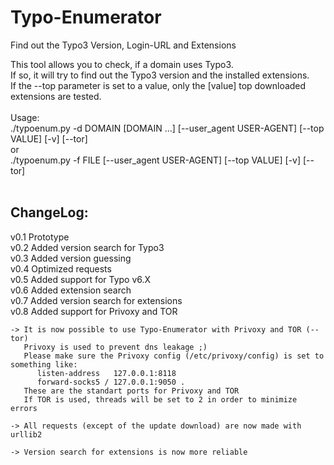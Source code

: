 Typo-Enumerator
===============

Find out the Typo3 Version, Login-URL and Extensions

This tool allows you to check, if a domain uses Typo3.<br>
If so, it will try to find out the Typo3 version and the installed extensions.<br>
If the --top parameter is set to a value, only the [value] top downloaded extensions are tested.<br><br>
Usage:<br>
./typoenum.py -d DOMAIN [DOMAIN ...] [--user_agent USER-AGENT] [--top VALUE] [-v] [--tor] <br>
or <br>
./typoenum.py -f FILE [--user_agent USER-AGENT] [--top VALUE] [-v] [--tor]
<br>
<br>

## ChangeLog:
v0.1 Prototype   			             
v0.2 Added version search for Typo3 	     
v0.3 Added version guessing		     	     
v0.4 Optimized requests 		     		       
v0.5 Added support for Typo v6.X  	       
v0.6 Added extension search		     	     
v0.7 Added version search for extensions  
v0.8 Added support for Privoxy and TOR
```
-> It is now possible to use Typo-Enumerator with Privoxy and TOR (--tor)
   Privoxy is used to prevent dns leakage ;)
   Please make sure the Privoxy config (/etc/privoxy/config) is set to something like:
      listen-address   127.0.0.1:8118
      forward-socks5 / 127.0.0.1:9050 .
   These are the standart ports for Privoxy and TOR
   If TOR is used, threads will be set to 2 in order to minimize errors
   
-> All requests (except of the update download) are now made with urllib2

-> Version search for extensions is now more reliable
```
